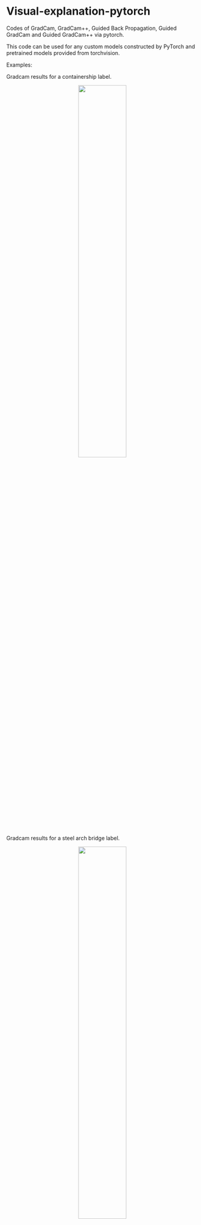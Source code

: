 # Visual-explanation-pytorch
Codes of GradCam, GradCam++, Guided Back Propagation,  Guided GradCam and Guided GradCam++ via pytorch.

This code can be used for any custom models constructed by PyTorch and pretrained models provided from torchvision.

Examples: 

Gradcam results for a containership label.
<p align="center">
<img img src="https://user-images.githubusercontent.com/48608835/129145521-52017192-e4ab-4fda-bc7a-98098b58d3ec.png" width="50%" height="50%">
</p>

Gradcam results for a steel arch bridge label.
<p align="center">
<img img src="https://user-images.githubusercontent.com/48608835/129145468-9b5b1ee5-86a2-43c6-882c-c1a544f6a4d4.png" width="50%" height="50%">
</p>

| Original      |  Containership label |  Steel arch bridge label |
:--------------:|:--------------:|:--------------:
!<img img src="https://user-images.githubusercontent.com/48608835/129146959-64ad187a-5bd6-430f-953d-9ca85f7a819d.jpg" width="50%" height="50%">  | !<img img src="https://user-images.githubusercontent.com/48608835/129145521-52017192-e4ab-4fda-bc7a-98098b58d3ec.png" width="50%" height="50%">  | !<img img src="https://user-images.githubusercontent.com/48608835/129145468-9b5b1ee5-86a2-43c6-882c-c1a544f6a4d4.png" width="50%" height="50%">


